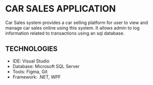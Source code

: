 # CAR SALES APPLICATION

Car Sales system provides a car selling platform for user to view and manage car sales online using this system. It allows admin to log information related to transactions using an sql database.

## TECHNOLOGIES

- IDE: Visual Studio
- Database: Microsoft SQL Server
- Tools: Figma, Git
- Framework: .NET, WPF

